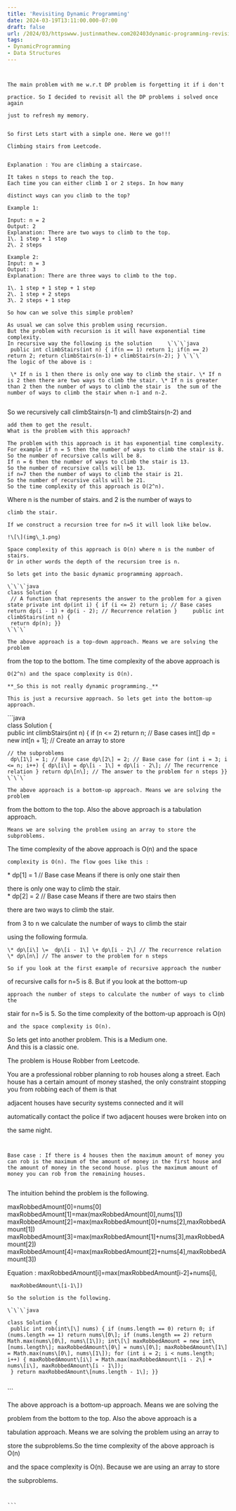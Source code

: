 ```yaml
---
title: 'Revisiting Dynamic Programming'
date: 2024-03-19T13:11:00.000-07:00
draft: false
url: /2024/03/httpswww.justinmathew.com202403dynamic-programming-revisiting.html.html
tags: 
- DynamicProgramming
- Data Structures
---
```


```


The main problem with me w.r.t DP problem is forgetting it if i don't 

practice. So I decided to revisit all the DP problems i solved once again 

just to refresh my memory.

  
So first Lets start with a simple one. Here we go!!!  
  
Climbing stairs from Leetcode.  
  

Explanation : You are climbing a staircase. 

It takes n steps to reach the top.  
Each time you can either climb 1 or 2 steps. In how many 

distinct ways can you climb to the top?

Example 1:  
  
Input: n = 2  
Output: 2  
Explanation: There are two ways to climb to the top.  
1\. 1 step + 1 step  
2\. 2 steps  
  
Example 2:  
Input: n = 3  
Output: 3  
Explanation: There are three ways to climb to the top.  
  
1\. 1 step + 1 step + 1 step  
2\. 1 step + 2 steps  
3\. 2 steps + 1 step  
  
So how can we solve this simple problem?  
  
As usual we can solve this problem using recursion.   
But the problem with recursion is it will have exponential time complexity.   
In recursive way the following is the solution     \`\`\`java  
 public int climbStairs(int n) { if(n == 1) return 1; if(n == 2) return 2; return climbStairs(n-1) + climbStairs(n-2); } \`\`\`  
The logic of the above is : 

 \* If n is 1 then there is only one way to climb the stair. \* If n is 2 then there are two ways to climb the stair. \* If n is greater than 2 then the number of ways to climb the stair is  the sum of the number of ways to climb the stair when n-1 and n-2.


``````
So we recursively call climbStairs(n-1) and climbStairs(n-2) and 
``````
add them to get the result.  
What is the problem with this approach?  
  
The problem with this approach is it has exponential time complexity.  
For example if n = 5 then the number of ways to climb the stair is 8.  
So the number of recursive calls will be 8.  
If n = 6 then the number of ways to climb the stair is 13.  
So the number of recursive calls will be 13.  
if n=7 then the number of ways to climb the stair is 21.  
So the number of recursive calls will be 21.  
So the time complexity of this approach is O(2^n). 
``````
Where n is the number of stairs. and 2 is the number of ways to 
``````
climb the stair.  
  
If we construct a recursion tree for n=5 it will look like below.  
  
!\[\](img\_1.png)  
  
Space complexity of this approach is O(n) where n is the number of stairs.  
Or in other words the depth of the recursion tree is n.  
  
So lets get into the basic dynamic programming approach.  
  
\`\`\`java  
class Solution {  
 // A function that represents the answer to the problem for a given state private int dp(int i) { if (i <= 2) return i; // Base cases return dp(i - 1) + dp(i - 2); // Recurrence relation }     public int climbStairs(int n) {  
 return dp(n); }}  
\`\`\`  
  
The above approach is a top-down approach. Means we are solving the problem 
``````
from the top to the bottom. The time complexity of the above approach is 
``````
O(2^n) and the space complexity is O(n). 
``````
  

``````
**_So this is not really dynamic programming._** 
``````
  

``````
This is just a recursive approach. So lets get into the bottom-up approach.
``````
\`\`\`java  
class Solution {  
 public int climbStairs(int n) { if (n <= 2) return n; // Base cases int\[\] dp = new int\[n + 1\]; // Create an array to store 
``````
// the subproblems  
 dp\[1\] = 1; // Base case dp\[2\] = 2; // Base case for (int i = 3; i <= n; i++) { dp\[i\] = dp\[i - 1\] + dp\[i - 2\]; // The recurrence relation } return dp\[n\]; // The answer to the problem for n steps }}  
\`\`\`  
  
The above approach is a bottom-up approach. Means we are solving the problem 
``````
from the bottom to the top. Also the above approach is a tabulation approach. 
``````
Means we are solving the problem using an array to store the subproblems. 
``````
The time complexity of the above approach is O(n) and the space 
``````
complexity is O(n). The flow goes like this : 
``````


  
\* dp\[1\] \= 1 // Base case Means if there is only one stair then 

there is only one way to climb the stair.  
\* dp\[2\] \=  2 // Base case Means if there are two stairs then 

 there are two ways to climb the stair.

  
from 3 to n we calculate the number of ways to climb the stair

 using the following formula.


``````
\* dp\[i\] \=  dp\[i - 1\] \+ dp\[i - 2\] // The recurrence relation  
\* dp\[n\] // The answer to the problem for n steps  
  
So if you look at the first example of recursive approach the number 
``````
of recursive calls for n=5 is 8. But if you look at the bottom-up 
``````
approach the number of steps to calculate the number of ways to climb the 
``````
stair for n=5 is 5. So the time complexity of the bottom-up approach is O(n) 
``````
and the space complexity is O(n).
``````
  
So lets get into another problem. This is a Medium one.   
And this is a classic one.  
  
The problem is House Robber from Leetcode.  
  

You are a professional robber planning to rob houses along a street. Each house has a certain amount of money stashed, the only constraint stopping you from robbing each of them is that 

adjacent houses have security systems connected and it will 

automatically contact the police if two adjacent houses were broken into on 

the same night.


``````
  

Base case : If there is 4 houses then the maximum amount of money you can rob is the maximum of the amount of money in the first house and   
the amount of money in the second house. plus the maximum amount of money you can rob from the remaining houses.


``````
  
  
The intuition behind the problem is the following.  
  

maxRobbedAmount\[0\]\=nums\[0\]  
maxRobbedAmount\[1\]\=max(maxRobbedAmount\[0\],nums\[1\])  
maxRobbedAmount\[2\]\=max(maxRobbedAmount\[0\]+nums\[2\],maxRobbedAmount\[1\])  
maxRobbedAmount\[3\]\=max(maxRobbedAmount\[1\]+nums\[3\],maxRobbedAmount\[2\])  
maxRobbedAmount\[4\]\=max(maxRobbedAmount\[2\]+nums\[4\],maxRobbedAmount\[3\])

  
Equation : maxRobbedAmount\[i\]\=max(maxRobbedAmount\[i-2\]+nums\[i\],
``````
 maxRobbedAmount\[i-1\])  
  
So the solution is the following.  
  
\`\`\`java  

class Solution {  
 public int rob(int\[\] nums) { if (nums.length == 0) return 0; if (nums.length == 1) return nums\[0\]; if (nums.length == 2) return Math.max(nums\[0\], nums\[1\]); int\[\] maxRobbedAmount = new int\[nums.length\]; maxRobbedAmount\[0\] = nums\[0\]; maxRobbedAmount\[1\] = Math.max(nums\[0\], nums\[1\]); for (int i = 2; i < nums.length; i++) { maxRobbedAmount\[i\] = Math.max(maxRobbedAmount\[i - 2\] + nums\[i\], maxRobbedAmount\[i - 1\]);  
 } return maxRobbedAmount\[nums.length - 1\]; }}


``````
\`\`\`  

The above approach is a bottom-up approach. Means we are solving the 

problem from the bottom to the top. Also the above approach is a 

tabulation approach. Means we are solving the problem using an array to 

store the subproblems.So the time complexity of the above approach is O(n) 

and the space complexity is O(n). Because we are using an array to store 

the subproblems.


``````
  

```